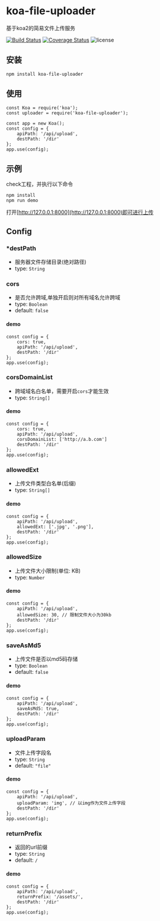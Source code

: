 # koa-file-uploader

基于koa2的简易文件上传服务

[![Build Status](https://travis-ci.org/backToNature/koa-file-uploader.svg?branch=master)](https://travis-ci.org/backToNature/koa-file-uploader)
[![Coverage Status](https://coveralls.io/repos/github/backToNature/koa-file-uploader/badge.svg)](https://coveralls.io/github/backToNature/koa-file-uploader)
![license](https://img.shields.io/github/license/mashape/apistatus.svg)

## 安装

	npm install koa-file-uploader

## 使用
	
	const Koa = require('koa');
	const uploader = require('koa-file-uploader');
	
	const app = new Koa();
	const config = {
		apiPath: '/api/upload',
		destPath: '/dir'
	};
	app.use(config);
	
## 示例

check工程，并执行以下命令

	npm install
	npm run demo
	
打开[http://127.0.0.1:8000](http://127.0.0.1:8000)即可进行上传

## Config

### *destPath

* 服务器文件存储目录(绝对路径)
* type: ```String```


### cors

* 是否允许跨域,单独开启则对所有域名允许跨域
* type: ```Boolean```
* default: ```false```

#### demo

	const config = {
		cors: true,
		apiPath: '/api/upload',
		destPath: '/dir'
	};
	app.use(config);

### corsDomainList

* 跨域域名白名单，需要开启```cors```才能生效
* type: ```String[]```

#### demo

	const config = {
		cors: true,
		apiPath: '/api/upload',
		corsDomainList: ['http://a.b.com']
		destPath: '/dir'
	};
	app.use(config);

### allowedExt

* 上传文件类型白名单(后缀)
* type: ```String[]```

#### demo

	const config = {
		apiPath: '/api/upload',
		allowedExt: ['.jpg', '.png'],
		destPath: '/dir'
	};
	app.use(config);

### allowedSize

* 上传文件大小限制(单位: KB)
* type: ```Number```

#### demo

	const config = {
		apiPath: '/api/upload',
		allowedSize: 30, // 限制文件大小为30kb
		destPath: '/dir'
	};
	app.use(config);

### saveAsMd5

* 上传文件是否以md5码存储
* type: ```Boolean```
* default: ```false```

#### demo

	const config = {
		apiPath: '/api/upload',
		saveAsMd5: true,
		destPath: '/dir'
	};
	app.use(config);

### uploadParam

* 文件上传字段名
* type: ```String```
* default: ```"file"```

#### demo

	const config = {
		apiPath: '/api/upload',
		uploadParam: 'img', // 以img作为文件上传字段
		destPath: '/dir'
	};
	app.use(config);

### returnPrefix

* 返回的url前缀
* type: ```String```
* default: ```/```

#### demo

	const config = {
		apiPath: '/api/upload',
		returnPrefix: '/assets/',
		destPath: '/dir'
	};
	app.use(config);